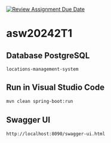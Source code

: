 [![Review Assignment Due Date](https://classroom.github.com/assets/deadline-readme-button-22041afd0340ce965d47ae6ef1cefeee28c7c493a6346c4f15d667ab976d596c.svg)](https://classroom.github.com/a/U6YJFoaW)

# asw20242T1

## Database PostgreSQL

```
locations-management-system
```

## Run in Visual Studio Code

```bash
mvn clean spring-boot:run
```

## Swagger UI

```
http://localhost:8090/swagger-ui.html
```
